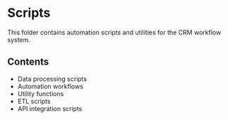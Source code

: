 # Scripts

This folder contains automation scripts and utilities for the CRM workflow system.

## Contents
- Data processing scripts
- Automation workflows
- Utility functions
- ETL scripts
- API integration scripts
